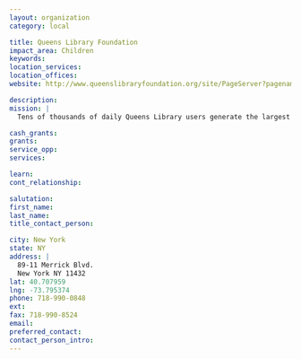 ```yaml
---
layout: organization
category: local

title: Queens Library Foundation
impact_area: Children
keywords: 
location_services: 
location_offices: 
website: http://www.queenslibraryfoundation.org/site/PageServer?pagename=qlfbrand_of_homepage_2013

description: 
mission: |
  Tens of thousands of daily Queens Library users generate the largest circulation of any library in the nation; they include the greatest diversity of ethnic groups and cultures in the U.S. Government funding covers a major share of the basic operating expenses. The Queens Library Foundation raises funds for many innovative services and programs.

cash_grants: 
grants: 
service_opp: 
services: 

learn: 
cont_relationship: 

salutation: 
first_name: 
last_name: 
title_contact_person: 

city: New York
state: NY
address: |
  89-11 Merrick Blvd.  
  New York NY 11432
lat: 40.707959
lng: -73.795374
phone: 718-990-0848
ext: 
fax: 718-990-8524
email: 
preferred_contact: 
contact_person_intro: 
---
```

